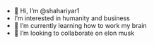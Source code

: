 - 👋 Hi, I’m @shahariyar1
- I’m interested in humanity and business
- 🌱 I’m currently learning how to work my brain
- 💞️ I’m looking to collaborate on elon musk


<!---
shahariyar1/shahariyar1 is a ✨ special ✨ repository because its `README.md` (this file) appears on your GitHub profile.
You can click the Preview link to take a look at your changes.
--->
